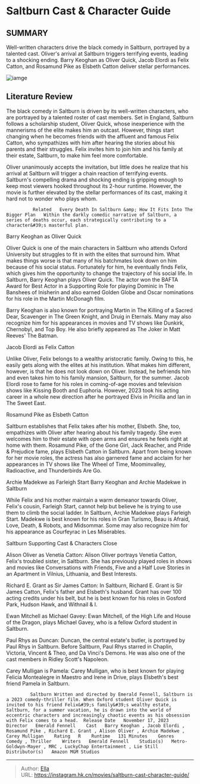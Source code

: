 # Saltburn Cast &amp; Character Guide


## SUMMARY 



  Well-written characters drive the black comedy in Saltburn, portrayed by a talented cast.   Oliver&#39;s arrival at Saltburn triggers terrifying events, leading to a shocking ending.   Barry Keoghan as Oliver Quick, Jacob Elordi as Felix Catton, and Rosamund Pike as Elsbeth Catton deliver stellar performances.  

![iamge](https://static1.srcdn.com/wordpress/wp-content/uploads/2023/12/saltburn_cast_guide.jpg)

## Literature Review



The black comedy in Saltburn is driven by its well-written characters, who are portrayed by a talented roster of cast members. Set in England, Saltburn follows a scholarship student, Oliver Quick, whose inexperience with the mannerisms of the elite makes him an outcast. However, things start changing when he becomes friends with the affluent and famous Felix Catton, who sympathizes with him after hearing the stories about his parents and their struggles. Felix invites him to join him and his family at their estate, Saltburn, to make him feel more comfortable.




Oliver unanimously accepts the invitation, but little does he realize that his arrival at Saltburn will trigger a chain reaction of terrifying events. Saltburn&#39;s compelling drama and shocking ending is gripping enough to keep most viewers hooked throughout its 2-hour runtime. However, the movie is further elevated by the stellar performances of its cast, making it hard not to wonder who plays whom.

              Related   Every Death In Saltburn &amp; How It Fits Into The Bigger Plan   Within the darkly comedic narrative of Saltburn, a series of deaths occur, each strategically contributing to a character&#39;s masterful plan.    


 Barry Keoghan as Oliver Quick 
          

Oliver Quick is one of the main characters in Saltburn who attends Oxford University but struggles to fit in with the elites that surround him. What makes things worse is that many of his batchmates look down on him because of his social status. Fortunately for him, he eventually finds Felix, which gives him the opportunity to change the trajectory of his social life. In Saltburn, Barry Keoghan plays Oliver Quick. The actor won the BAFTA Award for Best Actor in a Supporting Role for playing Dominic in The Banshees of Inisherin and also earned Golden Globe and Oscar nominations for his role in the Martin McDonagh film.




Barry Keoghan is also known for portraying Martin in The Killing of a Sacred Dear, Scavenger in The Green Knight, and Druig in Eternals. Many may also recognize him for his appearances in movies and TV shows like Dunkirk, Chernobyl, and Top Boy. He also briefly appeared as The Joker in Matt Reeves&#39; The Batman.



 Jacob Elordi as Felix Catton 
          

Unlike Oliver, Felix belongs to a wealthy aristocratic family. Owing to this, he easily gets along with the elites at his institution. What makes him different, however, is that he does not look down on Oliver. Instead, he befriends him and even takes him to his family mansion, Saltburn, for the summer. Jacob Elordi rose to fame for his roles in coming-of-age movies and television shows like Kissing Booth and Euphoria. However, 2023 took his acting career in a whole new direction after he portrayed Elvis in Pricilla and Ian in The Sweet East.






 Rosamund Pike as Elsbeth Catton 
          

Saltburn establishes that Felix takes after his mother, Elsbeth. She, too, empathizes with Oliver after hearing about his family tragedy. She even welcomes him to their estate with open arms and ensures he feels right at home with them. Rosamund Pike, of the Gone Girl, Jack Reacher, and Pride &amp; Prejudice fame, plays Elsbeth Catton in Saltburn. Apart from being known for her movie roles, the actress has also garnered fame and acclaim for her appearances in TV shows like The Wheel of Time, Moominvalley, Radioactive, and Thunderbirds Are Go.



 Archie Madekwe as Farleigh Start 
        Barry Keoghan and Archie Madekwe in Saltburn   




While Felix and his mother maintain a warm demeanor towards Oliver, Felix&#39;s cousin, Farleigh Start, cannot help but believe he is trying to use them to climb the social ladder. In Saltburn, Archie Madekwe plays Farleigh Start. Madekwe is best known for his roles in Gran Turismo, Beau is Afraid, Love, Death, &amp; Robots, and Midsommar. Some may also recognize him for his appearance as Courfeyrac in Les Misérables.



 Saltburn Supporting Cast &amp; Characters 
   Close     

Alison Oliver as Venetia Catton: Alison Oliver portrays Venetia Catton, Felix&#39;s troubled sister, in Saltburn. She has previously played roles in shows and movies like Conversations with Friends, Five and a Half Love Stories in an Apartment in Vilnius, Lithuania, and Best Interests.

Richard E. Grant as Sir James Catton: In Saltburn, Richard E. Grant is Sir James Catton, Felix&#39;s father and Elsbeth&#39;s husband. Grant has over 100 acting credits under his belt, but he is best known for his roles in Gosford Park, Hudson Hawk, and Withnail &amp; I.




Ewan Mitchell as Michael Gavey: Ewan Mitchell, of the High Life and House of the Dragon, plays Michael Gavey, who is a fellow Oxford student in Saltburn.

Paul Rhys as Duncan: Duncan, the central estate&#39;s butler, is portrayed by Paul Rhys in Saltburn. Before Saltburn, Paul Rhys starred in Chaplin, Victoria, Vincent &amp; Theo, and Da Vinci&#39;s Demons. He was also one of the cast members in Ridley Scott&#39;s Napoleon.

Carey Mulligan is Pamela: Carey Mulligan, who is best known for playing Felicia Montealegre in Maestro and Irene in Drive, plays Elsbeth&#39;s best friend Pamela in Saltburn.

             Saltburn Written and directed by Emerald Fennell, Saltburn is a 2023 comedy-thriller film. When Oxford student Oliver Quick is invited to his friend Felix&#39;s family&#39;s wealthy estate, Saltburn, for a summer vacation, he is drawn into the world of eccentric characters and increasingly chaotic events as his obsession with Felix comes to a head.  Release Date   November 17, 2023    Director   Emerald Fennell    Cast   Barry Keoghan , Jacob Elordi , Rosamund Pike , Richard E. Grant , Alison Oliver , Archie Madekwe , Carey Mulligan    Rating   R    Runtime   131 Minutes    Genres   Comedy , Thriller    Writers   Emerald Fennell    Studio(s)   Metro-Goldwyn-Mayer , MRC , LuckyChap Entertainment , Lie Still    Distributor(s)   Amazon MGM Studios       


---

> Author: [Ella](https://instagram.hk.cn/)  
> URL: https://instagram.hk.cn/movies/saltburn-cast-character-guide/  

